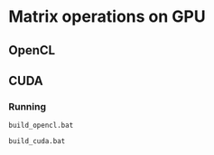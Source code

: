 # Matrix operations on GPU 
## OpenCL
## CUDA
### Running
```
build_opencl.bat
```

```
build_cuda.bat
```
